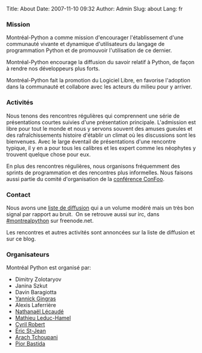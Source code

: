 Title: About
Date: 2007-11-10 09:32
Author: Admin
Slug: about
Lang: fr

### Mission

Montréal-Python a comme mission d'encourager l'établissement d'une
communauté vivante et dynamique d'utilisateurs du langage de
programmation Python et de promouvoir l'utilisation de ce dernier.

Montréal-Python encourage la diffusion du savoir relatif à Python, de
façon à rendre nos développeurs plus forts.

Montréal-Python fait la promotion du Logiciel Libre, en favorise
l'adoption dans la communauté et collabore avec les acteurs du milieu
pour y arriver.

### Activités

Nous tenons des rencontres régulières qui comprennent une série de
présentations courtes suivies d'une présentation principale. L'admission
est libre pour tout le monde et nous y servons souvent des amuses
gueules et des rafraîchissements histoire d'établir un climat où les
discussions sont les bienvenues. Avec le large éventail de présentations
d'une rencontre typique, il y en a pour tous les calibres et les expert
comme les néophytes y trouvent quelque chose pour eux.

En plus des rencontres régulières, nous organisons fréquemment des
sprints de programmation et des rencontres plus informelles. Nous
faisons aussi partie du comité d'organisation de la [conférence
ConFoo][].

### Contact

Nous avons une [liste de diffusion][] qui a un volume modéré mais un
très bon signal par rapport au bruit.  On se retrouve aussi sur irc,
dans [\#montrealpython][] sur freenode.net.

Les rencontres et autres activités sont annoncées sur la liste de
diffusion et sur ce blog.

### Organisateurs

Montréal Python est organisé par:

-   Dimitry Zolotaryov
-   Janina Szkut
-   Davin Baragiotta
-   [Yannick Gingras][]
-   Alexis Laferrière
-   [Nathanaël Lécaudé][]
-   [Mathieu Leduc-Hamel][]
-   [Cyril Robert][]
-   [Éric St-Jean][]
-   [Arach Tchoupani][]
-   [Pior Bastida][]

  [conférence ConFoo]: http://confoo.ca
  [liste de diffusion]: http://groups.google.com/group/montrealpython
  [\#montrealpython]: irc://irc.freenode.net/montreal-python
  [Yannick Gingras]: http://ygingras.net
  [Nathanaël Lécaudé]: http://studioimaginaire.com
  [Mathieu Leduc-Hamel]: http://mlhamel.org
  [Cyril Robert]: http://savetheions.com/
  [Éric St-Jean]: http://wwd.ca/
  [Arach Tchoupani]: http://tchoupani.com/
  [Pior Bastida]: http://www.linkedin.com/in/piorbastida
